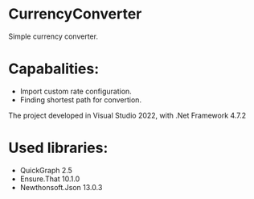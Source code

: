 # CurrencyConverter
Simple currency converter.
# Capabalities:
- Import custom rate configuration.
- Finding shortest path for convertion.

The project developed in Visual Studio 2022, with .Net Framework 4.7.2

# Used libraries:
- QuickGraph 2.5
- Ensure.That 10.1.0
- Newthonsoft.Json 13.0.3
